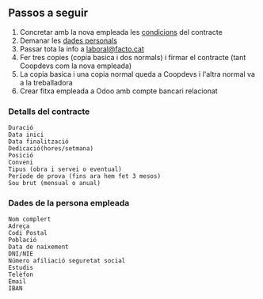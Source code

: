 ## Passos a seguir
1. Concretar amb la nova empleada les [condicions](https://github.com/coopdevs/handbook/wiki/Fer-un-contracte-nou-per-una-empleada#detalls-del-contracte) del contracte
2. Demanar les [dades personals](https://github.com/coopdevs/handbook/wiki/Fer-un-contracte-nou-per-una-empleada#dades-de-la-persona-empleada)
3. Passar tota la info a laboral@facto.cat
4. Fer tres copies (copia basica i dos normals) i firmar el contracte (tant Coopdevs com la nova empleada)
5. La copia basica i una copia normal queda a Coopdevs i l'altra normal va a la treballadora
6. Crear fitxa empleada a Odoo amb compte bancari relacionat

### Detalls del contracte
```
Duració
Data inici
Data finalització
Dedicació(hores/setmana)
Posició
Conveni
Tipus (obra i servei o eventual)
Període de prova (fins ara hem fet 3 mesos)
Sou brut (mensual o anual)
```

### Dades de la persona empleada
```
Nom complert
Adreça
Codi Postal
Població
Data de naixement
DNI/NIE
Número afiliació seguretat social
Estudis
Telèfon
Email
IBAN
```
